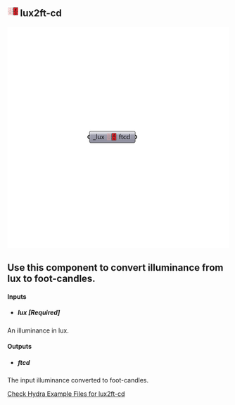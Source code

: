 ## ![](../../images/icons/lux2ft-cd.png) lux2ft-cd

![](../../images/components/lux2ft-cd.png)

Use this component to convert illuminance from lux to foot-candles.
 -
 

#### Inputs
* ##### lux [Required]
An illuminance in lux.

#### Outputs
* ##### ftcd
The input illuminance converted to foot-candles.


[Check Hydra Example Files for lux2ft-cd](https://hydrashare.github.io/hydra/index.html?keywords=Ladybug_lux2ft-cd)